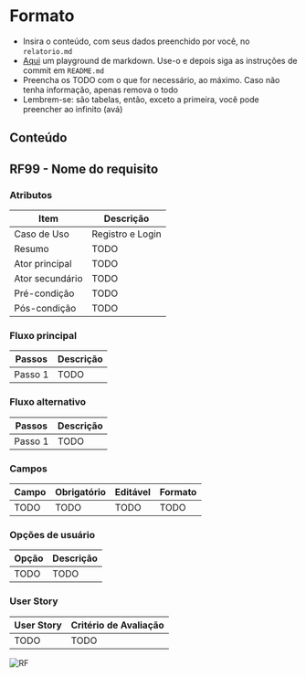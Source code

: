 # Formato

- Insira o conteúdo, com seus dados preenchido por você, no `relatorio.md`
- [Aqui](https://stackedit.io/app#) um playground de markdown. Use-o e depois siga as instruções de commit em `README.md`
- Preencha os TODO com o que for necessário, ao máximo. Caso não tenha informação, apenas remova o todo
- Lembrem-se: são tabelas, então, exceto a primeira, você pode preencher ao infinito (avá)

## Conteúdo

## RF99 - Nome do requisito

### Atributos

|Item|Descrição|
| -- |    -    |
|Caso de Uso|Registro e Login|
|Resumo|TODO|
|Ator principal|TODO|
|Ator secundário|TODO|
|Pré-condição|TODO|
|Pós-condição|TODO|

### Fluxo principal

|Passos|Descrição|
|  --  |    -    |
|Passo 1|TODO|

### Fluxo alternativo

|Passos|Descrição|
|  --  |    -    |
|Passo 1|TODO|

### Campos

|Campo|Obrigatório|Editável|Formato|
|  -  |     -     |   --   |   -   |
|TODO|TODO|TODO|TODO|

### Opções de usuário

|Opção|Descrição|
|  -  |    -    |
|TODO|TODO|

### User Story

|User Story|Critério de Avaliação|
|    --    |         ---         |
|TODO|TODO|

![RF](https://placehold.co/600x400/EEE/31343C)